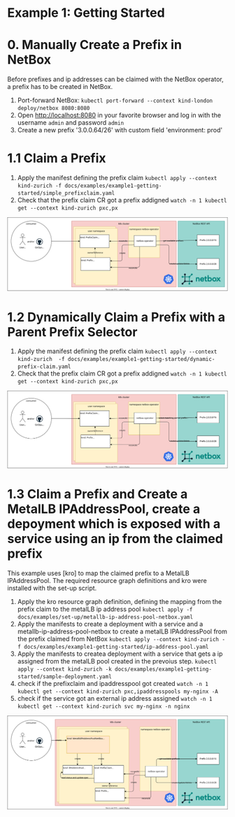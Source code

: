 # Example 1: Getting Started

# 0. Manually Create a Prefix in NetBox

Before prefixes and ip addresses can be claimed with the NetBox operator, a prefix has to be created in NetBox.

1. Port-forward NetBox: `kubectl port-forward --context kind-london deploy/netbox 8080:8080`
2. Open <http://localhost:8080> in your favorite browser and log in with the username `admin` and password `admin`
3. Create a new prefix '3.0.0.64/26' with custom field 'environment: prod'

# 1.1 Claim a Prefix

1. Apply  the manifest defining the prefix claim `kubectl apply --context kind-zurich -f docs/examples/example1-getting-started/simple_prefixclaim.yaml`
2. Check that the prefix claim CR got a prefix addigned `watch -n 1 kubectl get --context kind-zurich pxc,px`

![Example 1.1](simple_prefixclaim.drawio.svg)

# 1.2 Dynamically Claim a Prefix with a Parent Prefix Selector

1. Apply  the manifest defining the prefix claim `kubectl apply --context kind-zurich  -f docs/examples/example1-getting-started/dynamic-prefix-claim.yaml`
2. Check that the prefix claim CR got a prefix addigned `watch -n 1 kubectl get --context kind-zurich pxc,px`

![Example 1.2](dynamic-prefixclaim.drawio.svg)

# 1.3 Claim a Prefix and Create a MetalLB IPAddressPool, create a depoyment which is exposed with a service using an ip from the claimed prefix

This example uses [kro] to map the claimed prefix to a MetalLB IPAddressPool. The required resource graph definitions and kro were installed with the set-up script.

1. Apply the kro resource graph definition, defining the mapping from the prefix claim to the metalLB ip address pool `kubectl apply -f docs/examples/set-up/metallb-ip-address-pool-netbox.yaml`
2. Apply the manifests to create a deployment with a service and a metallb-ip-address-pool-netbox to create a metalLB IPAddressPool from the prefix claimed from NetBox `kubectl apply --context kind-zurich -f docs/examples/example1-getting-started/ip-address-pool.yaml`
3. Apply the manifests to createa deployment with a service that gets a ip assigned from the metalLB pool created in the prevoius step. `kubectl apply --context kind-zurich -k docs/examples/example1-getting-started/sample-deployment.yaml`
4. check if the prefixclaim and ipaddresspool got created `watch -n 1 kubectl get --context kind-zurich pxc,ipaddresspools my-nginx -A`
5. check if the service got an external ip address assigned `watch -n 1 kubectl get --context kind-zurich svc my-nginx -n nginx`


![Example 1.3](metallb-ipaddresspool-netbox.drawio.svg)
